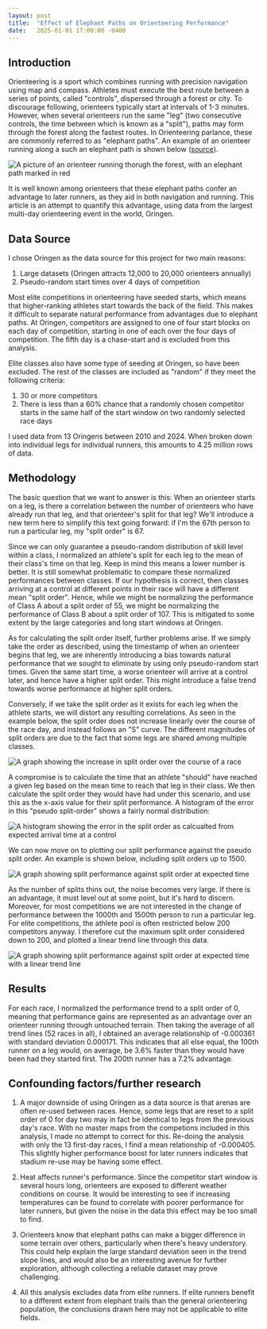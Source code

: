 ```yaml
---
layout: post
title:  "Effect of Elephant Paths on Orienteering Performance"
date:   2025-01-01 17:00:00 -0400
---
```


## Introduction

Orienteering is a sport which combines running with precision navigation using map and compass. Athletes must execute the best route between a series of points, called "controls", dispersed through a forest or city. To discourage following, orienteers typically start at intervals of 1-3 minutes. However, when several orienteers run the same "leg" (two consecutive controls, the time between which is known as a "split"), paths may form through the forest along the fastest routes. In Orienteering parlance, these are commonly referred to as "elephant paths". An example of an orienteer running along a such an elephant path is shown below ([source](https://www.youtube.com/watch?v=RCwUTS2NkPQ)).

![A picture of an orienteer running thorugh the forest, with an elephant path marked in red]({{site.baseurl}}/assets/images/oringen_2015_elephant_trails.png)

It is well known among orienteers that these elephant paths confer an advantage to later runners, as they aid in both navigation and running. This article is an attempt to quantify this advantage, using data from the largest multi-day orienteering event in the world, Oringen.

## Data Source

I chose Oringen as the data source for this project for two main reasons:

1. Large datasets (Oringen attracts 12,000 to 20,000 orienteers annually)
2. Pseudo-random start times over 4 days of competition

Most elite competitions in orienteering have seeded starts, which means that higher-ranking athletes start towards the back of the field. This makes it difficult to separate natural performance from advantages due to elephant paths. At Oringen, competitors are assigned to one of four start blocks on each day of competition, starting in one of each over the four days of competition. The fifth day is a chase-start and is excluded from this analysis.

Elite classes also have some type of seeding at Oringen, so have been excluded. The rest of the classes are included as "random" if they meet the following criteria:

1. 30 or more competitors
2. There is less than a 60% chance that a randomly chosen competitor starts in the same half of the start window on two randomly selected race days

I used data from 13 Oringens between 2010 and 2024. When broken down into individual legs for individual runners, this amounts to 4.25 million rows of data.

## Methodology

The basic question that we want to answer is this: When an orienteer starts on a leg, is there a correlation between the number of orienteers who have already run that leg, and that orienteer's split for that leg? We'll introduce a new term here to simplify this text going forward: if I'm the 67th person to run a particular leg, my "split order" is 67.

Since we can only guarantee a pseudo-random distribution of skill level within a class, I normalized an athlete's split for each leg to the mean of their class's time on that leg. Keep in mind this means a lower number is better. It is still somewhat problematic to compare these normalized performances between classes. If our hypothesis is correct, then classes arriving at a control at different points in their race will have a different mean "split order". Hence, while we might be normalizing the performance of Class A about a split order of 55, we might be normalizing the performance of Class B about a split order of 107. This is mitigated to some extent by the large categories and long start windows at Oringen.

As for calculating the split order itself, further problems arise. If we simply take the order as described, using the timestamp of when an orienteer begins that leg, we are inherently introducing a bias towards natural performance that we sought to eliminate by using only pseudo-random start times. Given the same start time, a worse orienteer will arrive at a control later, and hence have a higher split order. This might introduce a false trend towards worse performance at higher split orders. 

Conversely, if we take the split order as it exists for each leg when the athlete starts, we will distort any resulting correlations. As seen in the example below, the split order does not increase linearly over the course of the race day, and instead follows an "S" curve. The different magnitudes of split orders are due to the fact that some legs are shared among multiple classes.

![A graph showing the increase in split order over the course of a race]({{site.baseurl}}/assets/images/oringen_split_order_vs_time_example.png)

A compromise is to calculate the time that an athlete "should" have reached a given leg based on the mean time to reach that leg in their class. We then calculate the split order they would have had under this scenario, and use this as the x-axis value for their split performance. A histogram of the error in this "pseudo split-order" shows a fairly normal distribution:

![A histogram showing the error in the split order as calcualted from expected arrival time at a control]({{site.baseurl}}/assets/images/oringen_hist_split_order_error.png)

We can now move on to plotting our split performance against the pseudo split order. An example is shown below, including split orders up to 1500. 

![A graph showing split performance against split order at expected time]({{site.baseurl}}/assets/images/oringen_perf_vs_split_order_example.png)

As the number of splits thins out, the noise becomes very large. If there is an advantage, it must level out at some point, but it's hard to discern. Moreover, for most competitions we are not interested in the change of performance between the 1000th and 1500th person to run a particular leg. For elite competitions, the athlete pool is often restricted below 200 competitors anyway. I therefore cut the maximum split order considered down to 200, and plotted a linear trend line through this data.

![A graph showing split performance against split order at expected time with a linear trend line]({{site.baseurl}}/assets/images/oringen_perf_vs_split_order_trend.png)

## Results

For each race, I normalized the performance trend to a split order of 0, meaning that performance gains are represented as an advantage over an orienteer running through untouched terrain. Then taking the average of all trend lines (52 races in all), I obtained an average relationship of -0.000361 with standard deviation 0.000171. This indicates that all else equal, the 100th runner on a leg would, on average, be 3.6% faster than they would have been had they started first. The 200th runner has a 7.2% advantage.

## Confounding factors/further research

1. A major downside of using Oringen as a data source is that arenas are often re-used between races. Hence, some legs that are reset to a split order of 0 for day two may in fact be identical to legs from the previous day's race. With no master maps from the competions included in this analysis, I made no attempt to correct for this. Re-doing the analysis with only the 13 first-day races, I find a mean relationship of -0.000405. This slightly higher performance boost for later runners indicates that stadium re-use may be having some effect.

2. Heat affects runner's performance. Since the competitor start window is several hours long, orienteers are exposed to different weather conditions on course. It would be interesting to see if increasing temperatures can be found to correlate with poorer performance for later runners, but given the noise in the data this effect may be too small to find.

3. Orienteers know that elephant paths can make a bigger difference in some terrain over others, particularly when there's heavy understory. This could help explain the large standard deviation seen in the trend slope lines, and would also be an interesting avenue for further exploration, although collecting a reliable dataset may prove challenging.

4. All this analysis excludes data from elite runners. If elite runners benefit to a different extent from elephant trails than the general orienteering population, the conclusions drawn here may not be applicable to elite fields.
